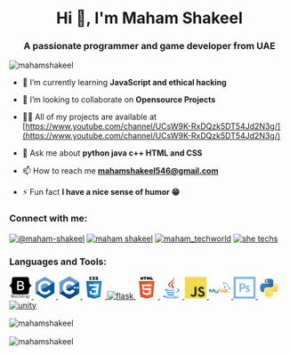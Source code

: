 <h1 align="center">Hi 👋, I'm Maham Shakeel</h1>
<h3 align="center">A passionate programmer and game developer from UAE</h3>

<p align="left"> <img src="https://komarev.com/ghpvc/?username=mahamshakeel&label=Profile%20views&color=0e75b6&style=flat" alt="mahamshakeel" /> </p>

- 🌱 I’m currently learning **JavaScript and ethical hacking**

- 👯 I’m looking to collaborate on **Opensource Projects**

- 👨‍💻 All of my projects are available at [https://www.youtube.com/channel/UCsW9K-RxDQzk5DT54Jd2N3g/](https://www.youtube.com/channel/UCsW9K-RxDQzk5DT54Jd2N3g/)

- 💬 Ask me about **python java c++ HTML and CSS**

- 📫 How to reach me **mahamshakeel546@gmail.com**

- ⚡ Fun fact **I have a nice sense of humor 😁**

<h3 align="left">Connect with me:</h3>
<p align="left">
<a href="https://codepen.io/@maham-shakeel" target="blank"><img align="center" src="https://raw.githubusercontent.com/rahuldkjain/github-profile-readme-generator/master/src/images/icons/Social/codepen.svg" alt="@maham-shakeel" height="30" width="40" /></a>
<a href="https://fb.com/maham shakeel" target="blank"><img align="center" src="https://raw.githubusercontent.com/rahuldkjain/github-profile-readme-generator/master/src/images/icons/Social/facebook.svg" alt="maham shakeel" height="30" width="40" /></a>
<a href="https://instagram.com/maham_techworld" target="blank"><img align="center" src="https://raw.githubusercontent.com/rahuldkjain/github-profile-readme-generator/master/src/images/icons/Social/instagram.svg" alt="maham_techworld" height="30" width="40" /></a>
<a href="https://www.youtube.com/c/she techs" target="blank"><img align="center" src="https://raw.githubusercontent.com/rahuldkjain/github-profile-readme-generator/master/src/images/icons/Social/youtube.svg" alt="she techs" height="30" width="40" /></a>
</p>

<h3 align="left">Languages and Tools:</h3>
<p align="left"> <a href="https://getbootstrap.com" target="_blank" rel="noreferrer"> <img src="https://raw.githubusercontent.com/devicons/devicon/master/icons/bootstrap/bootstrap-plain-wordmark.svg" alt="bootstrap" width="40" height="40"/> </a> <a href="https://www.cprogramming.com/" target="_blank" rel="noreferrer"> <img src="https://raw.githubusercontent.com/devicons/devicon/master/icons/c/c-original.svg" alt="c" width="40" height="40"/> </a> <a href="https://www.w3schools.com/cpp/" target="_blank" rel="noreferrer"> <img src="https://raw.githubusercontent.com/devicons/devicon/master/icons/cplusplus/cplusplus-original.svg" alt="cplusplus" width="40" height="40"/> </a> <a href="https://www.w3schools.com/css/" target="_blank" rel="noreferrer"> <img src="https://raw.githubusercontent.com/devicons/devicon/master/icons/css3/css3-original-wordmark.svg" alt="css3" width="40" height="40"/> </a> <a href="https://flask.palletsprojects.com/" target="_blank" rel="noreferrer"> <img src="https://www.vectorlogo.zone/logos/pocoo_flask/pocoo_flask-icon.svg" alt="flask" width="40" height="40"/> </a> <a href="https://www.w3.org/html/" target="_blank" rel="noreferrer"> <img src="https://raw.githubusercontent.com/devicons/devicon/master/icons/html5/html5-original-wordmark.svg" alt="html5" width="40" height="40"/> </a> <a href="https://www.java.com" target="_blank" rel="noreferrer"> <img src="https://raw.githubusercontent.com/devicons/devicon/master/icons/java/java-original.svg" alt="java" width="40" height="40"/> </a> <a href="https://developer.mozilla.org/en-US/docs/Web/JavaScript" target="_blank" rel="noreferrer"> <img src="https://raw.githubusercontent.com/devicons/devicon/master/icons/javascript/javascript-original.svg" alt="javascript" width="40" height="40"/> </a> <a href="https://www.mysql.com/" target="_blank" rel="noreferrer"> <img src="https://raw.githubusercontent.com/devicons/devicon/master/icons/mysql/mysql-original-wordmark.svg" alt="mysql" width="40" height="40"/> </a> <a href="https://www.photoshop.com/en" target="_blank" rel="noreferrer"> <img src="https://raw.githubusercontent.com/devicons/devicon/master/icons/photoshop/photoshop-line.svg" alt="photoshop" width="40" height="40"/> </a> <a href="https://www.python.org" target="_blank" rel="noreferrer"> <img src="https://raw.githubusercontent.com/devicons/devicon/master/icons/python/python-original.svg" alt="python" width="40" height="40"/> </a> <a href="https://unity.com/" target="_blank" rel="noreferrer"> <img src="https://www.vectorlogo.zone/logos/unity3d/unity3d-icon.svg" alt="unity" width="40" height="40"/> </a> </p>

<p><img align="center" src="https://github-readme-stats.vercel.app/api/top-langs?username=mahamshakeel&show_icons=true&locale=en&layout=compact" alt="mahamshakeel" /></p>

<p><img align="center" src="https://github-readme-streak-stats.herokuapp.com/?user=mahamshakeel&" alt="mahamshakeel" /></p>
